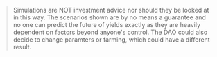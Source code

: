 > Simulations are NOT investment advice nor should they be looked at in this way. The scenarios shown are by no means a guarantee and no one can predict the future of yields exactly as they are heavily dependent on factors beyond anyone's control. The DAO could also decide to change paramters or farming, which could have a different result.